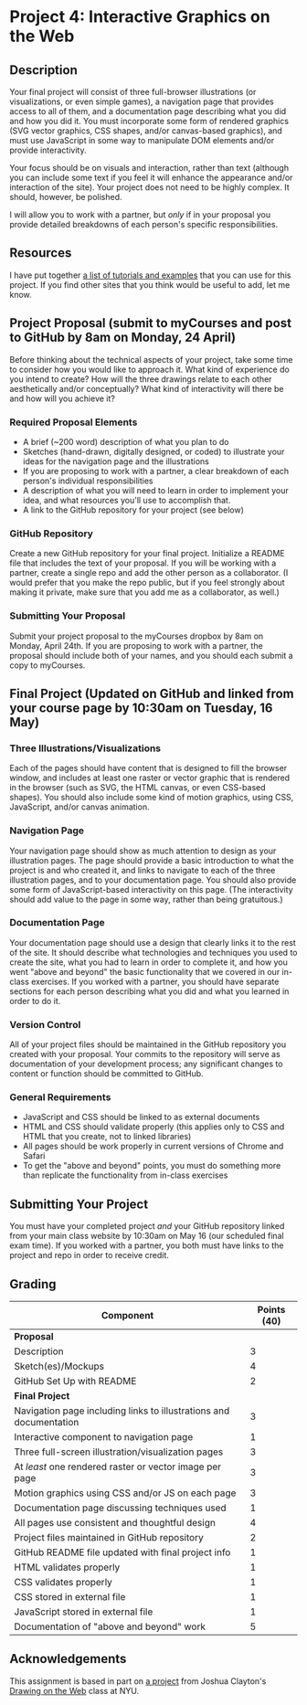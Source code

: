 # Project 4: Interactive Graphics on the Web

## Description
Your final project will consist of three full-browser illustrations (or visualizations, or even simple games), a navigation page that provides access to all of them, and a documentation page describing what you did and how you did it. You must incorporate some form of rendered graphics (SVG vector graphics, CSS shapes, and/or canvas-based graphics), and must use JavaScript in some way to manipulate DOM elements and/or provide interactivity. 

Your focus should be on visuals and interaction, rather than text (although you can include some text if you feel it will enhance the appearance and/or interaction of the site). Your project does not need to be highly complex. It should, however, be polished.

I will allow you to work with a partner, but *only* if in your proposal you provide detailed breakdowns of each person's specific responsibilities. 

## Resources
I have put together [a list of tutorials and examples](project4-resources.md) that you can use for this project. If you find other sites that you think would be useful to add, let me know. 

## Project Proposal (submit to myCourses and post to GitHub by 8am on Monday, 24 April)
Before thinking about the technical aspects of your project, take some time to consider how you would like to approach it. What kind of experience do you intend to create? How will the three drawings relate to each other aesthetically and/or conceptually? What kind of interactivity will there be and how will you achieve it?

### Required Proposal Elements

- A brief (~200 word) description of what you plan to do
- Sketches (hand-drawn, digitally designed, or coded) to illustrate your ideas for the navigation page and the illustrations
- If you are proposing to work with a partner, a clear breakdown of each person's individual responsibilities
- A description of what you will  need to learn in order to implement your idea, and what resources you'll use to accomplish that. 
- A link to the GitHub repository for your project (see below)

### GitHub Repository
Create a new GitHub repository for your final project. Initialize a README file that includes the text of your proposal. If you will be working with a partner, create a single repo and add the other person as a collaborator. (I would prefer that you make the repo public, but if you feel strongly about making it private, make sure that you add me as a collaborator, as well.) 

### Submitting Your Proposal
Submit your project proposal to the myCourses dropbox by 8am on Monday, April 24th. If you are proposing to work with a partner, the proposal should include both of your names, and you should each submit a copy to myCourses.

## Final Project (Updated on GitHub and linked from your course page by 10:30am on Tuesday, 16 May)

### Three Illustrations/Visualizations
Each of the pages should have content that is designed to fill the browser window, and includes at least one raster or vector graphic that is rendered in the browser (such as SVG, the HTML canvas, or even CSS-based shapes). You should also include some kind of motion graphics, using CSS, JavaScript, and/or canvas animation.

### Navigation Page
Your navigation page should show as much attention to design as your illustration pages. The page should provide a basic introduction to what the project is and who created it, and links to navigate to each of the three illustration pages, and to your documentation page. You should also provide some form of JavaScript-based interactivity on this page. (The interactivity should add value to the page in some way, rather than being gratuitous.)

### Documentation Page
Your documentation page should use a design that clearly links it to the rest of the site. It should describe what technologies and techniques you used to create the site, what you had to learn in order to complete it, and how you went "above and beyond" the basic functionality that we covered in our in-class exercises. If you worked with a partner, you should have separate sections for each person describing what you did and what you learned in order to do it. 

### Version Control
All of your project files should be maintained in the GitHub repository you created with your proposal. Your commits to the repository will serve as documentation of your development process; any significant changes to content or function should be committed to GitHub. 

### General Requirements
- JavaScript and CSS should be linked to as external documents
- HTML and CSS should validate properly (this applies only to CSS and HTML that you create, not to linked libraries)
- All pages should be work properly in current versions of Chrome and Safari
- To get the "above and beyond" points, you must do something more than replicate the functionality from in-class exercises

## Submitting Your Project
You must have your completed project *and* your GitHub repository linked from your main class website by 10:30am on May 16 (our scheduled final exam time). If you worked with a partner, you both must have links to the project and repo in order to receive credit. 

## Grading
Component | Points (40) |
--------- | --------------------------- |
**Proposal** ||
Description | 3 |
Sketch(es)/Mockups | 4 |
GitHub Set Up with README | 2 |
**Final Project** ||
Navigation page including links to illustrations and documentation | 3 |
Interactive component to navigation page | 1 |
Three full-screen illustration/visualization pages | 3 |
At *least* one rendered raster or vector image per page | 3 | 
Motion graphics using CSS and/or JS on each page | 3 |
Documentation page discussing techniques used | 1 |
All pages use consistent and thoughtful design | 4 |
Project files maintained in GitHub repository | 2 |
GitHub README file updated with final project info | 1 | 
HTML validates properly | 1 |
CSS validates properly | 1 |
CSS stored in external file | 1 |
JavaScript stored in external file | 1|
Documentation of "above and beyond" work | 5 |

## Acknowledgements
This assignment is based in part on [a project](http://cs.nyu.edu/courses/spring17/CSCI-UA.0380-002/assignments/final-project/) from Joshua Clayton's [Drawing on the Web](http://cs.nyu.edu/courses/spring17/CSCI-UA.0380-002/) class at NYU. 
